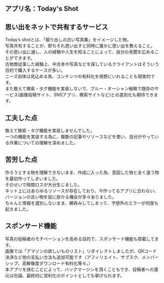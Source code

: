 ## アプリ名：Today's Shot

## 思い出をネットで共有するサービス
   Today’s shotとは、「掘り出しの古い写真集」をイメージした物。  
   写真共有することが、即ちそれ思い出すと同時に誰かに思い出を教えること。  
   その思い出に通し、人の経験や人生を知ることによって、自分の見聞を広めることができます。  
   古物商従事した経験上、中古本や写真などを探しているクライアントはそういう目的で購入するケースが多い。  
   ニーズ自体は見込める為、コンテンツの有料化を視野にいれることも現実的です。  
   また敢えて検索・タグ機能を実装しないで、ブルー・オーシャン戦略で既存のサービス(画像投稿サイト、SNSアプリ、検索サイトなど)との差別化も期待できます。
   
## 工夫した点
   敢えて検索・タグ機能を実装しませんでした。  
   一つの機能を実装する為に、複数の記事やリソースなどを使い、自分がやっている作業についての理解を深めました。

## 苦労した点
   作ろうとする物を理解できないまま、作成に入った為、意図した物と全く違う物を最初作ってしまいました。  
   そのせいで時間ロスが大分生じました。  
   ネット上にはあらゆるリソースが存在しており、今作ってるアプリに合わない、バージョンの古い物を目に掛かる機会が多々ありました。  
   ちゃんと情報を選別しないまま、鵜呑みしてしまって、予想外のエラーが何度も起きました。  

## スポンサード機能
   写真の投稿者のモチベーションを高める目的で、スポンサード機能も搭載してます。  
   画像では「アマゾンの欲しいものリスト」リダイレクトしましたが、QRコード決済など他の支払い方法も追加可能です（アフィリエイト、サブスク、メンバーシップ、高解像度ダウンロード有料化等々。）   
   本アプリを挟むことによって、バックマージンを頂くこともでき、投稿者への還元は勿論、最終的に営利化のポイントとしても挙げられます。  
